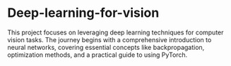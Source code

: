 # Deep-learning-for-vision
This project focuses on leveraging deep learning techniques for computer vision tasks. The journey begins with a comprehensive introduction to neural networks, covering essential concepts like backpropagation, optimization methods, and a practical guide to using PyTorch.
